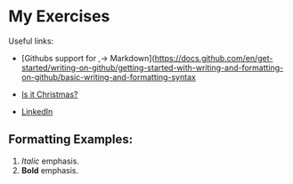 
# My Exercises
Useful links:
- [Githubs support for
,→ Markdown](https://docs.github.com/en/get-started/writing-on-github/getting-started-with-writing-and-formatting-on-github/basic-writing-and-formatting-syntax

- [Is it Christmas?](https://isitchristmas.com)

- [LinkedIn](https://www.linkedin.com/in/matou%C5%A1-hlobil-678983238/)

## Formatting Examples:
1. *Italic* emphasis.
2. **Bold** emphasis.

